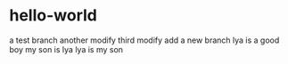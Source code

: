 # hello-world
a test branch
another modify
third modify
add a new branch
lya is a good boy
my son is lya
lya is my son

